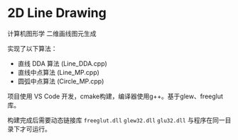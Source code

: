 # 2D Line Drawing

计算机图形学 二维画线图元生成

实现了以下算法：

- 直线 DDA 算法 (Line_DDA.cpp)
- 直线中点算法  (Line_MP.cpp)
- 圆弧中点算法  (Circle_MP.cpp)

项目使用 VS Code 开发，cmake构建，编译器使用g++。基于glew、freeglut库。

构建完成后需要动态链接库 `freeglut.dll` `glew32.dll` `glu32.dll` 与程序在同一目录下才可运行。
